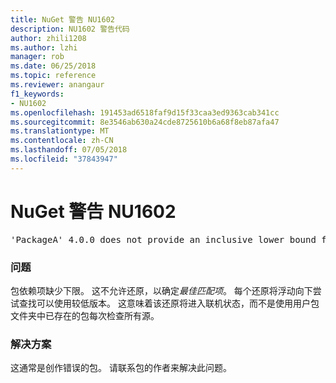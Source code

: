```yaml
---
title: NuGet 警告 NU1602
description: NU1602 警告代码
author: zhili1208
ms.author: lzhi
manager: rob
ms.date: 06/25/2018
ms.topic: reference
ms.reviewer: anangaur
f1_keywords:
- NU1602
ms.openlocfilehash: 191453ad6518faf9d15f33caa3ed9363cab341cc
ms.sourcegitcommit: 8e3546ab630a24cde8725610b6a68f8eb87afa47
ms.translationtype: MT
ms.contentlocale: zh-CN
ms.lasthandoff: 07/05/2018
ms.locfileid: "37843947"
---
```

# <a name="nuget-warning-nu1602"></a>NuGet 警告 NU1602

<pre>'PackageA' 4.0.0 does not provide an inclusive lower bound for dependency 'PackageB' (> 3.5.0). An approximate best match of 3.6.0 was resolved.</pre>

### <a name="issue"></a>问题
包依赖项缺少下限。 这不允许还原，以确定*最佳匹配项*。 每个还原将浮动向下尝试查找可以使用较低版本。 这意味着该还原将进入联机状态，而不是使用用户包文件夹中已存在的包每次检查所有源。

### <a name="solution"></a>解决方案
这通常是创作错误的包。 请联系包的作者来解决此问题。